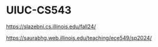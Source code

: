 # UIUC-CS543
https://slazebni.cs.illinois.edu/fall24/

https://saurabhg.web.illinois.edu/teaching/ece549/sp2024/

